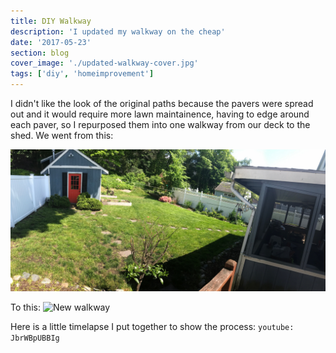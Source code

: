 ```yaml
---
title: DIY Walkway
description: 'I updated my walkway on the cheap'
date: '2017-05-23'
section: blog
cover_image: './updated-walkway-cover.jpg'
tags: ['diy', 'homeimprovement']
---
```


I didn't like the look of the original paths because the pavers were spread out and it would require more lawn maintainence, having to edge around each paver, so I repurposed them into one walkway from our deck to the shed. We went from this:

![Old walkway](35mountainbackyard2.JPG)

To this:
![New walkway](updated-walkway.jpg)

Here is a little timelapse I put together to show the process:
`youtube: JbrWBpUBBIg`
